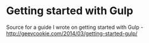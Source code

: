 Getting started with Gulp
=========================

Source for a guide I wrote on getting started with Gulp - http://geevcookie.com/2014/03/getting-started-gulp/
